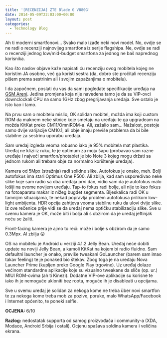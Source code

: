 ```yaml
---
title: '[RECENZIJA] ZTE Blade G V880G'
date: 2014-05-09T22:03:00+00:00
layout: post
categories:
  - Technology Blog
---
```

Ah ti moderni smartfonovi&#8230; Svako malo izađe neki novi model. No, ovdje se ne radi o recenziji najnovijeg smartfona iz serije flagshipa. Ne, ovdje se radi o recenziji jednog low/mid-budget smartfona za jednog ne baš naprednog korisnika.

Kao što naslov objave kaže napisati ću recenziju ovog mobitela kojeg ne koristim JA osobno, već ga koristi sestra (da, dobro ste pročitali recenziju pišem prema sestrinim ali i svojim zapažanjima o mobitelu).

I da započnem, poslati ću vas da sami pogledate specifikacije uređaja na <a href="http://www.gsmarena.com/zte_blade_g_v880g-5620.php" target="_blank" rel="noopener noreferrer">GSM Areni</a>. Jedina promjena koja nije navedena tamo je da su VIP-ovci downclockali CPU na samo 1GHz zbog pregrijavanja uređaja. Sve ostalo je isto kao i tamo.

Na prvu sam o mobitelu mislio, OK solidan mobitel, možda ima koji custom ROM da maknem neke sitnice koje smetaju na uređaju te ga upgradeam na možda KitKat preko CM11/OmniROM-a. Ali, zažalio sam&#8230; Nažalost, postoje samo dvije varijacije CM10.1, ali obje imaju previše problema da bi bile stabilne za sestrinu uporabu uređaja.

Sam uređaj izgleda veoma robusno iako je 95% mobitela mat plastika. Uređaj ne klizi iz ruku, te je optimum za moju šapu (probavao sam razne uređaje i najveći smartfon/photablet je bio Note 3 kojeg mogu držati sa jednom rukom ali trebam obje za normalno korištenje uređaja).

Kamera od 5Mpx (stražnja) radi solidne slike. Autofokus je onako, meh. Bolji autofokus ima stari Optimus One P500. Ali zbilja, kad sam uspoređivao neke slike koje sam radio sa oba uređaja prvi dan, vidio sam da je autofokus malo lošiji na ovome novijem uređaju. Tap-to fokus radi bolje, ali nije to kao fokus na fotoaparatu makar iz nižeg bugdet segmenta. Bljeskalica radi OK u tamnijim situacijama, te nekad popravlja problem autofokusa prilikom low-light ambijenta. HDR opcija zahtjeva veoma stabilnu ruku da ulovi dvije slike. Iz ove rečenice prije vidi se da uređaj nema optičku stabilizaciju slike. Sve u svemu kamera je OK, može biti i bolja ali s obzirom da je uređaj jeftinjak neću se žaliti.

Front-facing kamera je ajmo to reći: može i bolje s obzirom da je samo 0.3Mpx. Al zbilja 😛

OS na mobitelu je Android u verziji 4.1.2 Jelly Bean. Uređaj neće dobiti update na noviji Jelly Bean, a kamoli KitKat na kojem bi radio fluidno. Sam defaultni launcher je onako, previše tweakani GoLauncher (barem sam imao takav feeling) te je ponaked bio štekav. Zbog toga je na uređaju Nova Launcher Prime (kupljen preko Google Play trgovine). Uz uređaj dolaze većinom standardne aplikacije koje su vizualno tweakane da sliče (op. ur.) MIUI ROM-ovima (ah ti Kinezi). Dodatne VIP-ove aplikacije su korisne te iako ih je nemoguće ukloniti bez roota, moguće ih je disableati u opcijama.

Sve u svemu uređaj je solidan za nekoga kome ne treba über novi smartfon te za nekoga kome treba mob za pozive, poruke, malo WhatsApp/Facebook i Internet općenito, te poneki selfie.

**OCJENA:** 6/10

**Razlog:** nedostatak supporta od samog proizvođača i community-a (XDA, Modace, Android Srbija i ostali). Ocjenu spašava soldina kamera i veličina ekrana.